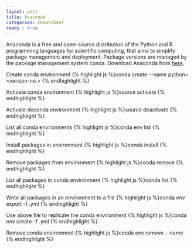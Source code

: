 ```yaml
---
layout: post
title: Anaconda
categories: Cheatsheet
ready : true
---
```


Anaconda is a free and open-source distribution of the Python and R programming languages for scientific computing, that aims to simplify package management and deployment. Package versions are managed by the package management system conda. Download Anaconda from [here](https://www.anaconda.com/download/).

Create conda environment
{% highlight js %}conda create --name <env-name> python=<version-no.>
{% endhighlight %}

Activate conda environment
{% highlight js %}source activate <env-name>
{% endhighlight %}

Activate deconda environment
{% highlight js %}source deactivate <env-name>
{% endhighlight %}

List all conda environments
{% highlight js %}conda env list
{% endhighlight %}

Install packages in environment
{% highlight js %}conda install <package-name>
{% endhighlight %}

Remove packages from environment
{% highlight js %}conda remove <package-name>
{% endhighlight %}

List all packages in conda environment
{% highlight js %}conda list
{% endhighlight %}

Write all packages in an environment to a file
{% highlight js %}conda env export -f <file-name>.yml
{% endhighlight %}

Use above file to replicate the conda environment
{% highlight js %}conda env create -f <file-name>.yml
{% endhighlight %}

Remove conda environment
{% highlight js %}conda env remove --name <env-name>
{% endhighlight %}